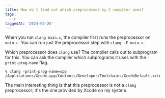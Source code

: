 ```yaml
---
title: How do I find out which preprocessor my C compiler uses?
tags:
  - c
taggedAt: '2024-03-26'
---
```


When you run `clang main.c`, the compiler first runs the preprocessor on `main.c`. You can run just the preprocessor step with `clang -E main.c`.

Which preprocessor does `clang` use? The compiler calls out to subprogram for this. You can ask the compiler which subprograms it uses with the `-print-prog-name` flag.

```
% clang -print-prog-name=cpp
/Applications/Xcode.app/Contents/Developer/Toolchains/XcodeDefault.xctoolchain/usr/bin/cpp
```

The main interesting thing is that this preprocessor is not a `clang` preprocessor; it's the one provided by Xcode on my system.
